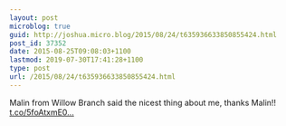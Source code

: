 ```yaml
---
layout: post
microblog: true
guid: http://joshua.micro.blog/2015/08/24/t635936633850855424.html
post_id: 37352
date: 2015-08-25T09:08:03+1100
lastmod: 2019-07-30T17:41:28+1100
type: post
url: /2015/08/24/t635936633850855424.html
---
```

Malin from Willow Branch said the nicest thing about me, thanks Malin!! [t.co/5foAtxmE0...](http://t.co/5foAtxmE0P)
